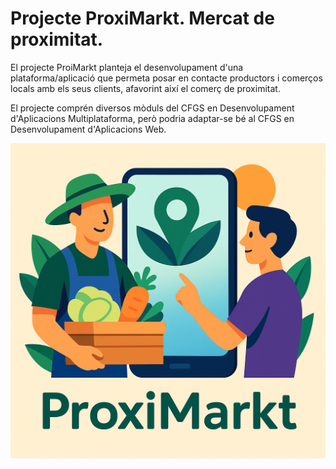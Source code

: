 # Projecte ProxiMarkt. Mercat de proximitat.

El projecte ProiMarkt planteja el desenvolupament d'una plataforma/aplicació que permeta posar en contacte productors i comerços locals amb els seus clients, afavorint així el comerç de proximitat.

El projecte comprén diversos mòduls del CFGS en Desenvolupament d'Aplicacions Multiplataforma, però podria adaptar-se bé al CFGS en Desenvolupament d'Aplicacions Web.

![](img/proximarkt.png)

